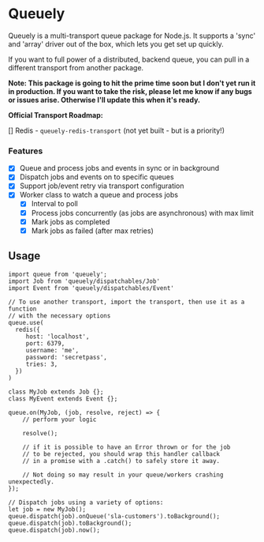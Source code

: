 # Queuely

Queuely is a multi-transport queue package for Node.js.
It supports a 'sync' and 'array' driver out of the box, which lets you
get set up quickly.

If you want to full power of a distributed, backend queue, you can pull in
a different transport from another package.

**Note: This package is going to hit the prime time soon but I don't yet run it in production.
If you want to take the risk, please let me know if any bugs or issues arise. Otherwise I'll update this when it's ready.**

**Official Transport Roadmap:** 

[] Redis - `queuely-redis-transport` (not yet built - but is a priority!)

### Features

- [x] Queue and process jobs and events in sync or in background
- [x] Dispatch jobs and events on to specific queues
- [x] Support job/event retry via transport configuration
- [x] Worker class to watch a queue and process jobs
    - [x] Interval to poll
    - [x] Process jobs concurrently (as jobs are asynchronous) with max limit
    - [x] Mark jobs as completed
    - [x] Mark jobs as failed (after max retries)

## Usage

```ecmascript 6
import queue from 'queuely';
import Job from 'queuely/dispatchables/Job'
import Event from 'queuely/dispatchables/Event'

// To use another transport, import the transport, then use it as a function
// with the necessary options
queue.use(
  redis({
     host: 'localhost',
     port: 6379,
     username: 'me',
     password: 'secretpass',
     tries: 3,
  })
)

class MyJob extends Job {};
class MyEvent extends Event {};

queue.on(MyJob, (job, resolve, reject) => {
    // perform your logic
    
    resolve();
    
    // if it is possible to have an Error thrown or for the job
    // to be rejected, you should wrap this handler callback 
    // in a promise with a .catch() to safely store it away.
    
    // Not doing so may result in your queue/workers crashing unexpectedly.
});

// Dispatch jobs using a variety of options:
let job = new MyJob();
queue.dispatch(job).onQueue('sla-customers').toBackground();
queue.dispatch(job).toBackground();
queue.dispatch(job).now();
```